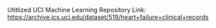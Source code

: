 Utitlized UCI Machine Learning Repository 
Link: https://archive.ics.uci.edu/dataset/519/heart+failure+clinical+records
